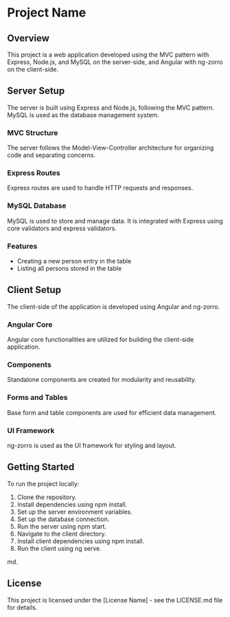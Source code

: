 # Project Name

## Overview
This project is a web application developed using the MVC pattern with Express, Node.js, and MySQL on the server-side, and Angular with ng-zorro on the client-side.

## Server Setup
The server is built using Express and Node.js, following the MVC pattern. MySQL is used as the database management system.

### MVC Structure
The server follows the Model-View-Controller architecture for organizing code and separating concerns.

### Express Routes
Express routes are used to handle HTTP requests and responses.

### MySQL Database
MySQL is used to store and manage data. It is integrated with Express using core validators and express validators.

### Features
- Creating a new person entry in the table
- Listing all persons stored in the table

## Client Setup
The client-side of the application is developed using Angular and ng-zorro.

### Angular Core
Angular core functionalities are utilized for building the client-side application.

### Components
Standalone components are created for modularity and reusability.

### Forms and Tables
Base form and table components are used for efficient data management.

### UI Framework
ng-zorro is used as the UI framework for styling and layout.

## Getting Started
To run the project locally:
1. Clone the repository.
2. Install dependencies using npm install.
3. Set up the server environment variables.
4. Set up the database connection.
5. Run the server using npm start.
6. Navigate to the client directory.
7. Install client dependencies using npm install.
8. Run the client using ng serve.

md.

## License
This project is licensed under the [License Name] - see the LICENSE.md file for details.
